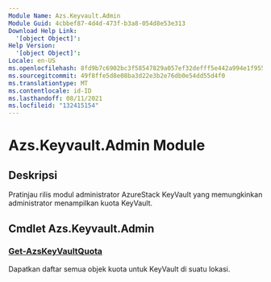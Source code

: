 ```yaml
---
Module Name: Azs.Keyvault.Admin
Module Guid: 4cbbef87-4d4d-473f-b3a8-054d8e53e313
Download Help Link:
  '[object Object]': 
Help Version:
  '[object Object]': 
Locale: en-US
ms.openlocfilehash: 8fd9b7c6902bc3f58547829a057ef32defff5e442a994e1f955fd780c555fbfa
ms.sourcegitcommit: 49f8ffe5d8e08ba3d22e3b2e76db0e54dd55d4f0
ms.translationtype: MT
ms.contentlocale: id-ID
ms.lasthandoff: 08/11/2021
ms.locfileid: "132415154"
---
```

# Azs.Keyvault.Admin Module
## Deskripsi
Pratinjau rilis modul administrator AzureStack KeyVault yang memungkinkan administrator menampilkan kuota KeyVault. 

## Cmdlet Azs.Keyvault.Admin
### [Get-AzsKeyVaultQuota](Get-AzsKeyVaultQuota.md)
Dapatkan daftar semua objek kuota untuk KeyVault di suatu lokasi.

